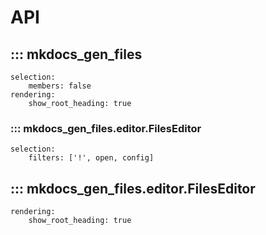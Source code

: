 # API

## ::: mkdocs_gen_files
    selection:
        members: false
    rendering:
        show_root_heading: true

### ::: mkdocs_gen_files.editor.FilesEditor
    selection:
        filters: ['!', open, config]

## ::: mkdocs_gen_files.editor.FilesEditor
    rendering:
        show_root_heading: true
